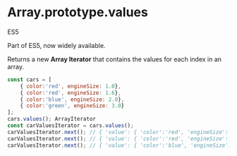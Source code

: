 # Array.prototype.values  

<div class="spec es5">ES5</div>


Part of ES5, now widely available.

Returns a new **Array Iterator** that contains the values for each index in an array.

```javascript
const cars = [
    { color:'red', engineSize: 1.0},
    { color:'red', engineSize: 1.6},
    { color:'blue', engineSize: 2.0},
    { color:'green', engineSize: 3.0}
];
cars.values(); ArrayIterator
const carValuesIterator = cars.values();
carValuesIterator.next(); // { 'value': { 'color':'red', 'engineSize': 1.0 }, 'done':false }
carValuesIterator.next(); // { 'value': { 'color':'red', 'engineSize': 1.6 }, 'done':false }
carValuesIterator.next(); // { 'value': { 'color':'blue', 'engineSize': 2.6 }, 'done':false }
```
